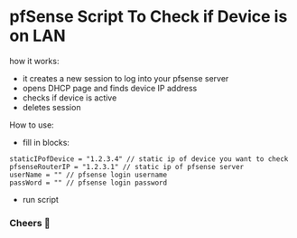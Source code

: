 # pfSense Script To Check if Device is on LAN
how it works:
* it creates a new session to log into your pfsense server
* opens DHCP page and finds device IP address
* checks if device is active 
* deletes session

How to use:
* fill in blocks:
```
staticIPofDevice = "1.2.3.4" // static ip of device you want to check
pfsenseRouterIP = "1.2.3.1" // static ip of pfsense server
userName = "" // pfsense login username
passWord = "" // pfsense login password
```
* run script

 ### Cheers  🍺 
